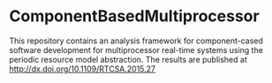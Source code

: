 # ComponentBasedMultiprocessor
This repository contains an analysis framework for component-cased software development for multiprocessor real-time systems using the periodic resource model abstraction.
The results are published at http://dx.doi.org/10.1109/RTCSA.2015.27

